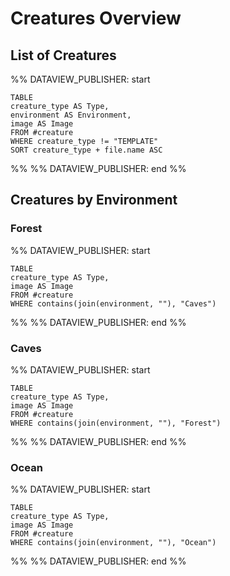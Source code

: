 # Creatures Overview
## List of Creatures
%% DATAVIEW_PUBLISHER: start
```dataview
TABLE
creature_type AS Type,
environment AS Environment,
image AS Image
FROM #creature
WHERE creature_type != "TEMPLATE"
SORT creature_type + file.name ASC
```
%%
%% DATAVIEW_PUBLISHER: end %%
## Creatures by Environment
### Forest
%% DATAVIEW_PUBLISHER: start
```dataview
TABLE
creature_type AS Type,
image AS Image
FROM #creature
WHERE contains(join(environment, ""), "Caves")
```
%%
%% DATAVIEW_PUBLISHER: end %%
### Caves
%% DATAVIEW_PUBLISHER: start
```dataview
TABLE
creature_type AS Type,
image AS Image
FROM #creature
WHERE contains(join(environment, ""), "Forest")
```
%%
%% DATAVIEW_PUBLISHER: end %%
### Ocean
%% DATAVIEW_PUBLISHER: start
```dataview
TABLE
creature_type AS Type,
image AS Image
FROM #creature
WHERE contains(join(environment, ""), "Ocean")
```
%%
%% DATAVIEW_PUBLISHER: end %%